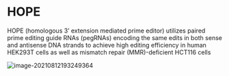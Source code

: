 # HOPE
HOPE (homologous 3’ extension mediated prime editor) utilizes paired prime editing guide RNAs (pegRNAs) encoding the same edits in both sense and antisense DNA strands to achieve high editing efficiency in  human HEK293T cells as well as mismatch repair (MMR)-deficient HCT116 cells

![image-20210812193249364](../../../../../Users/mac/Library/Application%20Support/typora-user-images/image-20210812193249364.png)

